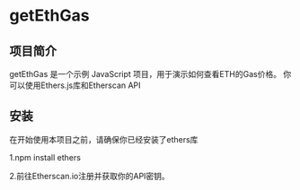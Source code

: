 # getEthGas

## 项目简介

getEthGas 是一个示例 JavaScript 项目，用于演示如何查看ETH的Gas价格。
你可以使用Ethers.js库和Etherscan API

## 安装

在开始使用本项目之前，请确保你已经安装了ethers库

1.npm install ethers

2.前往Etherscan.io注册并获取你的API密钥。


